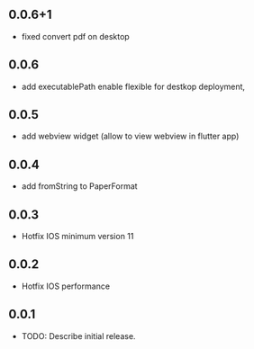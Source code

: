 ## 0.0.6+1

* fixed convert pdf on desktop

## 0.0.6

* add executablePath enable flexible for destkop deployment,

## 0.0.5

* add webview widget (allow to view webview in flutter app)

## 0.0.4

* add fromString to PaperFormat

## 0.0.3

* Hotfix IOS minimum version 11

## 0.0.2

* Hotfix IOS performance

## 0.0.1

* TODO: Describe initial release.
